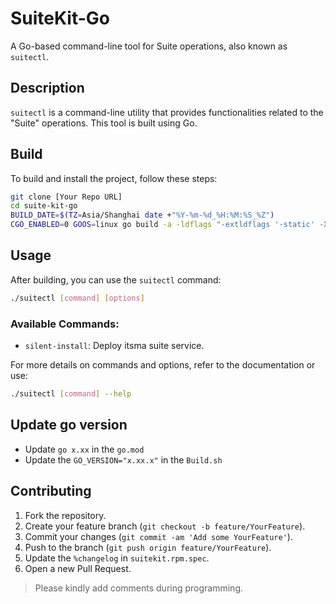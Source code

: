 
# SuiteKit-Go

A Go-based command-line tool for Suite operations, also known as `suitectl`.

## Description

`suitectl` is a command-line utility that provides functionalities related to the "Suite" operations. This tool is built using Go.

## Build

To build and install the project, follow these steps:

```bash
git clone [Your Repo URL]
cd suite-kit-go
BUILD_DATE=$(TZ=Asia/Shanghai date +"%Y-%m-%d_%H:%M:%S_%Z")
CGO_ENABLED=0 GOOS=linux go build -a -ldflags "-extldflags '-static' -X suite-kit-go/cmd.buildDate=$BUILD_DATE" -o suitectl main.go
```

## Usage

After building, you can use the `suitectl` command:

```bash
./suitectl [command] [options]
```

### Available Commands:

- `silent-install`: Deploy itsma suite service.

For more details on commands and options, refer to the documentation or use:

```bash
./suitectl [command] --help
```

## Update go version 
- Update `go x.xx` in the `go.mod`
- Update the `GO_VERSION="x.xx.x"` in the `Build.sh`

## Contributing

1. Fork the repository.
2. Create your feature branch (`git checkout -b feature/YourFeature`).
3. Commit your changes (`git commit -am 'Add some YourFeature'`).
4. Push to the branch (`git push origin feature/YourFeature`).
5. Update the `%changelog` in `suitekit.rpm.spec`.
6. Open a new Pull Request.
   
> Please kindly add comments during programming.
